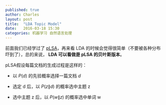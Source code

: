 ```yaml
---
published: true
author: Charles
layout: post
title:  "LDA Topic Model"
date:   2016-03-18 15:30
categories: 机器学习 自然语言处理
---
```


前面我们已经学过了 [pLSA][1]，再来看 LDA 的时候会觉得很简单（不要被各种分布吓到了），总的来说， **LDA 可以看做是 pLSA 的贝叶斯版本**。

pLSA假设每篇文档的生成过程是这样的：

- 以 $P(d)$ 的先验概率选择一篇文档 $d$      
- 选定 d 后，以 $P(z\|d)$ 的概率选中主题 z       
- 选中主题 z 后，以 $P(w\|z)$ 的概率选中单词 w  


  [1]: http://charlesx.top/2016/03/Plsa/